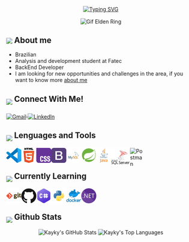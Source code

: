<p align="center">
  <a href="https://git.io/typing-svg">
    <img src="https://readme-typing-svg.demolab.com?font=Fira+Code&pause=1000&color=FFF8FE&width=435&lines=%F0%9F%98%BC+Hey+there!+My+Name+Is+Kayky" alt="Typing SVG" />
  </a>
</p>
<p align="center">
  <img src="gifER.gif" alt="Gif Elden Ring" align="center"/>
</p>

## <img src="https://media.tenor.com/yfaFcsYBgqMAAAAi/loading-gif.gif" width="35" align="center"><b> About me</b>

- Brazilian 
- Analysis and development student at Fatec
- BackEnd Developer
- I am looking for new opportunities and challenges in the area, if you want to know more [about me](https://drive.google.com/file/d/1Su7CMiRpcjLv0XlVdZm6Wq-1zlLD018z/view)

## <img src="https://media.tenor.com/4evdvK5vGrcAAAAi/phone-vibrating.gif" width="35" align="middle"><b> Connect With Me! </b>
<p align="left">
  <a href="mailto:kayky.souzatl@gmail.com" target="_blank">
    <img alt="Gmail" src="https://media.tenor.com/cpR9vGVN9p0AAAAi/emjoi.gif" width="50" height="100" align="middle"/>
  </a>
  <a href="https://www.linkedin.com/in/kayky-costa-1367ab1a3/" target="_blank">
    <img alt="LinkedIn" src="https://user-images.githubusercontent.com/74038190/235294012-0a55e343-37ad-4b0f-924f-c8431d9d2483.gif" width="50" align="middle"/>
  </a>
</p>

## <img src="https://user-images.githubusercontent.com/74038190/219923809-b86dc415-a0c2-4a38-bc88-ad6cf06395a8.gif" width="65" align="middle"><b> Lenguages and Tools </b>
[<img align="left" alt="Visual Studio Code" width="40px" src="https://raw.githubusercontent.com/github/explore/master/topics/visual-studio-code/visual-studio-code.png" />](https://code.visualstudio.com)
[<img align="left" alt="HTML5" width="40px" src="https://raw.githubusercontent.com/github/explore/master/topics/html/html.png" />](https://www.w3.org/html)
[<img align="left" alt="CSS3" width="40px" src="https://raw.githubusercontent.com/github/explore/master/topics/css/css.png" />](https://www.w3.org/Style/CSS/Overview.en.html)
[<img align="left" alt="Bootstrap" width="40px" src="https://raw.githubusercontent.com/github/explore/master/topics/bootstrap/bootstrap.png" />](https://getbootstrap.com)
[<img align="left" alt="MySQL" width="40px" src="https://raw.githubusercontent.com/github/explore/master/topics/mysql/mysql.png" />](https://www.mysql.com)
[<img align="left" alt="Spring Boot" width="40px" src="https://raw.githubusercontent.com/github/explore/master/topics/spring-boot/spring-boot.png" />](https://spring.io/projects/spring-boot)
[<img align="left" alt="Java" width="40px" src="https://raw.githubusercontent.com/github/explore/master/topics/java/java.png" />](https://www.java.com)
[<img align="left" alt="SQL Server" width="50px" src="https://raw.githubusercontent.com/github/explore/master/topics/sql-server/sql-server.png" />](https://www.microsoft.com/en-us/sql-server)
[<img align="left" alt="Postman" width="40px" src="https://cdn.jsdelivr.net/npm/simple-icons@3.6.0/icons/postman.svg" />](https://www.postman.com)
<br /><br />
## <img src="https://user-images.githubusercontent.com/74038190/229223263-cf2e4b07-2615-4f87-9c38-e37600f8381a.gif" width="65" align="middle"><b> Currently Learning </b>
[<img align="left" alt="Git" width="40px" src="https://raw.githubusercontent.com/github/explore/master/topics/git/git.png" />](https://git-scm.com)
[<img align="left" alt="GitHub" width="40px" src="https://raw.githubusercontent.com/github/explore/master/topics/github/github.png" />](https://github.com)
[<img align="left" alt="C#" width="40px" src="https://raw.githubusercontent.com/github/explore/master/topics/csharp/csharp.png" />](https://learn.microsoft.com/en-us/dotnet/csharp/)
[<img align="left" alt="Python" width="40px" src="https://raw.githubusercontent.com/github/explore/master/topics/python/python.png" />](https://www.python.org)
[<img align="left" alt="Docker" width="40px" src="https://raw.githubusercontent.com/github/explore/master/topics/docker/docker.png" />](https://www.docker.com)
[<img align="left" alt=".NET" width="40px" src="https://raw.githubusercontent.com/github/explore/master/topics/dotnet/dotnet.png" />](https://dotnet.microsoft.com/)
<br /><br />

## <img src="https://media.giphy.com/media/iY8CRBdQXODJSCERIr/giphy.gif" width="50" align="middle"><b> Github Stats </b>
<p align="center">
  <img src="https://github-readme-stats.vercel.app/api?username=kaykyADS&show_icons=true&theme=dark&hide_border=true&border_radius=15&title_color=79B8FF&text_color=C8E1FF&icon_color=79B8FF&bg_color=0A0F2C" alt="Kayky's GitHub Stats" width="430"/>
  <img src="https://github-readme-stats.vercel.app/api/top-langs/?username=kaykyADS&layout=compact&theme=dark&hide_border=true&border_radius=15&title_color=79B8FF&text_color=C8E1FF&bg_color=0A0F2C" alt="Kayky's Top Languages" width="330"/>
</p>

